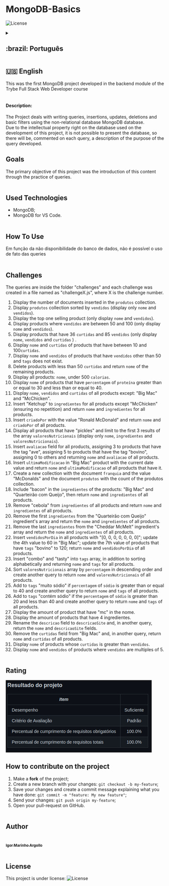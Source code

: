 # MongoDB-Basics

<p>   
  <img alt="License" src="https://img.shields.io/badge/license-MIT-brightgreen">
  
<details>
  <summary><h2>:brazil: Português</h2></summary>
  Esse foi o primeiro projeto sobre MongoDB desenvolvido no módulo backend do curso para Desenvolvedor Web Full Stack da Trybe <br><br>

   #### Descrição:
   O Projeto trata de escritas de consultas, inserções, atualizações, deleções e filtros básicos utilizando o banco de dados não relacional MongoDB.<br>
   Em função de direito de propriedade intelectual sobre o banco de dados utilizado no desenvolvimento do projeto, não é possível a apresentação do banco, dessa forma, haverá, comentado em cada query, a descrição do objetivo da query desenvolvida.<br>

      
  ## Objetivos
  O objetivo primário desse projeto foi a introdução desse conteúdo através da prática de queries.<br><br>

  ## Tecnologias usadas
  * MongoDB;
  * MongoDB for VS Code.<br><br>
  
  ## Como usar
  Em função da não disponibilidade do banco de dados, não é possível o uso de fato das queries<br><br>
  
  ## Desafios
  As queries foram desenvolvidas da pasta "challenges" e cada desafio foi elaborado em um arquivo com o nome "desafioX.js", onde X é o número do desafio.<br>
   1. Exibir a quantidade de documentos inseridos na coleção ```produtos```
   2. Exibir a coleção ```produtos``` ordenado por ```vendidos``` (exibir apenas ```nome``` e ```vendidos```).
   3. Exibir o produto mais vendido (exibir apenas ```nome``` e ```vendidos```).
   4. Exibir produtos em que os ```vendidos``` estejam entre 50 e 100 (exibir apenas ```nome``` e ```vendidos```).
   5. Exibir os produtos que tenham 36 ```curtidas``` e 85 ```vendidos```(exibir apenas ```nome```, ```vendidos``` e ```curtidas```) .
   6. Exibir ```nome``` e ```curtidas``` dos produtos que tiveram ```curtidas``` entre 10 e 100.
   7. Exibir ```nome``` e ```vendidos``` dos produtos que tenham sido vendidos em quantidades diferentes de 50 e que o ```tag``` não existe.
   8. Deletar produtos com menos de 50 ```curtidas``` e retornar o ```nome``` dos produtos restantes.
   9. Exibir todos os nomes dos produtos com menos de 500 ```calorias```.
   10. Exibir ```nome``` dos produtos que tem ```percentual``` de ```proteína``` maiores ou iguais a 30 e menores ou iguais a 40.
   11. Exibir ```nome```, ```vendidos``` e ```curtidas``` de todos os produtos exceto: "Big Mac" e "McChicken".
   12. Inserir "Ketchup" aos ```ingredientes``` para todos os produtos menos "McChicken" (garantindo não repetição) e retornar ```nome``` e ```ingredientes``` de todos os produtos.
   13. Inserir ```criadoPor``` com o valor "Ronald McDonald" e retornar ```nome``` e ```criadoPor``` de todos os produtos.
   14. Exibir todos os produtos que possuem "pickles" e limitar aos 3 primeiros resultados de ```valoresNutricionais``` (exibir apenas ```nome```, ```ingredientes``` e ```valoresNutricionais```). 
   15. Inserir campo ```avaliacao``` para todos os produtos, atribuindo 3 para os produtos que possuem a tag "ave", atribuindo 5 para os produtos que possuem a tag "bovino", atribuindo 0 para os demais e retornando o ```nome``` e ```avaliacao``` de todos os produtos.
   16. Inserir ```ultimaModificacao``` no produto "Big Mac" com o valor da data atual e retornar ```nome``` e ```ultimaModificacao``` de todos os produtos que o possuem.
   17. Criar nova coleção com o documento ```franquia``` e o valor "McDonalds" e o documento ```produtos``` com a contagem da coleção produtos.
   18. Incluir "bacon" nos ```ingredientes``` dos produtos: "Big Mac" e "Quarteirão com Queijo", então retornar ```nome``` e ```ingredientes``` de todos os produtos.
   19. Remover "cebola" dos ```ingredientes``` de todos os produtos  e retornar o ```nome``` e ```ingredientes``` de todos os produtos.
   20. Remover o primeiro ```ingredientes``` do array do "Quarteirão com Queijo" e retornar o ```nome``` e ```ingredientes``` de todos os produtos.
   21. Remover o último ```ingredientes``` do array do "Cheddar McMelt" e retornar o ```nome``` e ```ingredientes``` de todos os produtos.
   22. Inserir ```vendasPorDia``` em todos os produtos com "[0, 0, 0, 0, 0, 0, 0]"; atualizar o quarto valor para 60 apenas no produto "Big Mac"; atualizar o sétimo valor dos produtos que possuem a ```tag``` "bovino" para 120; retornar ```nome``` e ```vendasPorDia``` de todos os produtos.
   23. Inserir "combo" e "tasty" no array ```tags```, além de ordenar em ordem alfabética e retornar ```nome``` e ```tags``` de todos os produtos.
   24. Ordenar array ```valoresNutricionais``` por ```percentual``` em ordem decrescente e elaborar outra query para retornar ```nome``` e ```valoresNutricionais``` de todos os produtos.
   25. Adicionar a ```tags``` "muito sódio" caso o ```percentual``` de ```sódio``` seja maior ou igual a 40 e elaborar outra query para retornar ```nome``` e ```tags``` de todos os produtos.
   26. Adicionar a ```tags``` "contém sódio" caso o ```percentual``` de ```sódio``` seja maior do que 20 e menor do que 40 e elaborar outra query para retornar ```nome``` e ```tags``` de todos os produtos.
   27. Exibir a quantidade de produto que possuem "mc" no nome.
   28. Exibir a quantidade de produtos que possuem 4 ingredientes.
   29. Renomear o campo ```descricao``` por ```descricaoSite``` e, em outra query, retorne os campos ```nome``` e ```descricaoSite```.
   30. Remover o campo ```curtidas``` de "Big Mac" e, em outra query, retornar o ```nome``` e ```curtidas``` de todos os produtos.
   31. Exibir o ```nome``` dos produtos em que o ```curtidas``` seja maior que ```vendidos```.
   32. Exibir o ```nome``` e ```vendidos``` dos produtos em que ```vendidos``` sejam múltiplos de 5.
<br><br>
  
  ## Avaliação
  ![screenshot](./images/screenshot.png)

  ## Como contribuir no projeto
  1. Faça um **fork** do projeto;
  2. Crie uma nova branch com as suas alterações: `git checkout -b my-feature`;
  3. Salve as alterações e crie uma mensagem de commit contando o que você fez: `git commit -m "feature: My new feature"`;
  4. Envie as suas alterações: `git push origin my-feature`;
  5. Abra o seu pull-request na página do GitHub.<br><br>
  
  
##  Autor
<a href="https://www.linkedin.com/in/igormarinhoargollo/">
 <img style="border-radius:300px;" src="https://avatars.githubusercontent.com/u/85767736?s=96&v=4" width="100px;" alt=""/>
 <br />
 <sub><b>Igor Marinho Argollo</b></sub></a> <a href="https://www.linkedin.com/in/igormarinhoargollo/"></a>
 <br><br>

  ## Licença
  Esse projeto está sob a licença:
  <img alt="License" src="https://img.shields.io/badge/license-MIT-brightgreen"><br><br>
</details>

##
##  :us: English

This was the first MongoDB project developed in the backend module of the Trybe Full Stack Web Developer course <br><br>

#### Description:
The Project deals with writing queries, insertions, updates, deletions and basic filters using the non-relational database MongoDB database.<br>
Due to the intellectual property right on the database used on the development of this project, it is not possible to present the database, so there will be, commented on each query, a description of the purpose of the query developed.<br>

## Goals
The primary objective of this project was the introduction of this content through the practice of queries.<br><br>

## Used Technologies
* MongoDB;
* MongoDB for VS Code.<br><br>
  
## How To Use
Em função da não disponibilidade do banco de dados, não é possível o uso de fato das queries<br><br>

  
## Challenges
The queries are inside the folder "challenges" and each challenge was created in a file named as "challengeX.js", where X is the challenge number.<br>
  1. Display the number of documents inserted in the ```produtos``` collection.
  2. Display ```produtos``` collection sorted by ```vendidos``` (display only ```nome``` and ```vendidos```).
  3. Display the top one selling product (only display ```nome``` and ```vendidos```).
  4. Display products where ```vendidos``` are between 50 and 100 (only display ```nome``` and ```vendidos```).
   5. Display products that have 36 ```curtidas``` and 85 ```vendidos``` (only display ```nome```, ```vendidos``` and ```curtidas``` ) .
   6. Display ```nome``` and ```curtidas``` of products that have between 10 and 100```curtidas```.
   7. Display ```nome``` and ```vendidos``` of products that have ```vendidos``` other than 50 and ```tags``` does not exist.
   8. Delete products with less than 50 ```curtidas``` and return ```nome``` of the remaining products.
   9. Display all products: ```nome```, under 500 ```calorias```.
   10. Display ```nome``` of products that have ```percentagem``` of ```proteína``` greater than or equal to 30 and less than or equal to 40.
   11. Display ```nome```, ```vendidos``` and ```curtidas``` of all products except: "Big Mac" and "McChicken".
   12. Insert "Ketchup" to ```ingredientes``` for all products except "McChicken" (ensuring no repetition) and return ```nome``` and ```ingredientes``` for all products.
   13. Insert ```criadoPor``` with the value "Ronald McDonald" and return ```nome``` and ```criadoPor``` of all products.
   14. Display all products that have "pickles" and limit to the first 3 results of the array ```valoresNutricionais``` (display only ```nome```, ```ingredientes``` and ```valoresNutricionais```).
   15. Insert ```avaliacao``` field for all products, assigning 3 to products that have the tag "ave", assigning 5 to products that have the tag "bovino", assigning 0 to others and returning ```nome``` and ```avaliacao``` of all products.
   16. Insert ```ultimaModificacao``` in "Big Mac" product with the current date value and return ```nome``` and ```ultimaModificacao``` of all products that have it.
   17. Create a new collection with the document ```franquia``` and the value "McDonalds" and the document ```produtos``` with the count of the produtos collection.
   18. Include "bacon" in the ```ingredientes``` of the products: "Big Mac" and "Quarteirão com Queijo", then return ```nome``` and ```ingredientes``` of all products.
   19. Remove "cebola" from ```ingredientes``` of all products and return ```nome``` and ```ingredientes``` of all products.
   20. Remove the first ```ingredientes``` from the "Quarteirão com Queijo" ingredient's array and return the ```nome``` and ```ingredientes``` of all products.
   21. Remove the last ```ingredientes``` from the "Cheddar McMelt" ingredient's array and return the ```nome``` and ```ingredientes``` of all products.
   22. Insert ```vendidosPorDia``` in all products with "[0, 0, 0, 0, 0, 0, 0]"; update the 4th value to 60 in "Big Mac"; update the 7th value of products that have ```tags``` "bovino" to 120; return ```nome``` and ```vendidosPorDia``` of all products.
   23. Insert "combo" and "tasty" into ```tags``` array, in addition to sorting alphabetically and returning ```nome``` and ```tags``` for all products.
   24. Sort ```valoresNutricionais``` array by ```percentagem``` in descending order and create another query to return ```nome``` and ```valoresNutricionais``` of all products.
   25. Add to ```tags``` "muito sódio" if ```percentagem``` of ```sódio``` is greater than or equal to 40 and create another query to return ```nome``` and ```tags``` of all products.
   26. Add to ```tags``` "contém sódio" if the ```percentagem``` of ```sódio``` is greater than 20 and less than 40 and create another query to return ```nome``` and ```tags``` of all products.
   27. Display the amount of product that have "mc" in the nome.
   28. Display the amount of products that have 4 ingredientes.
   29. Rename the ```descricao``` field to ```descricaoSite``` and, in another query, return the ```nome``` and ```descricaoSite``` fields.
   30. Remove the ```curtidas``` field from "Big Mac" and, in another query, return ```nome``` and ```curtidas``` of all products.
   31. Display ```nome``` of products whose ```curtidas``` is greater than ```vendidos```.
   32. Display ```nome``` and ```vendidos``` of products where ```vendidos``` are multiples of 5.
<br><br>

## Rating
  ![screenshot](./images/screenshot.png)

## How to contribute on the project
  1. Make a **fork** of the project;
  2. Create a new branch with your changes: `git checkout -b my-feature`;
  3. Save your changes and create a commit message explaining what you have done: `git commit -m "feature: My new feature"`;
  4. Send your changes: `git push origin my-feature`;
  5. Open your pull-request on GitHub.<br><br>
  
  ##  Author
<a href="https://www.linkedin.com/in/igormarinhoargollo/">
 <img style="border-radius:300px;" src="https://avatars.githubusercontent.com/u/85767736?s=96&v=4" width="100px;" alt=""/>
 <br />
 <sub><b>Igor Marinho Argollo</b></sub></a> <a href="https://www.linkedin.com/in/igormarinhoargollo/"></a>
 <br><br>
  
## License
  This project is under license:
  <img alt="License" src="https://img.shields.io/badge/license-MIT-brightgreen"><br><br>

